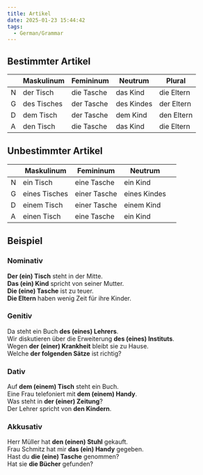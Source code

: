 ```yaml
---
title: Artikel
date: 2025-01-23 15:44:42
tags: 
  - German/Grammar
---
```


## Bestimmter Artikel

|     | Maskulinum  | Femininum  | Neutrum    | Plural     |
| --- | ----------- | ---------- | ---------- | ---------- |
| N   | der Tisch   | die Tasche | das Kind   | die Eltern |
| G   | des Tisches | der Tasche | des Kindes | der Eltern |
| D   | dem Tisch   | der Tasche | dem Kind   | den Eltern |
| A   | den Tisch   | die Tasche | das Kind   | die Eltern |

## Unbestimmter Artikel

|     | Maskulinum    | Femininum    | Neutrum      |     |
| --- | ------------- | ------------ | ------------ | --- |
| N   | ein Tisch     | eine Tasche  | ein Kind     |     |
| G   | eines Tisches | einer Tasche | eines Kindes |     |
| D   | einem Tisch   | einer Tasche | einem Kind   |     |
| A   | einen Tisch   | eine Tasche  | ein Kind     |     |

## Beispiel

### Nominativ

**Der (ein) Tisch** steht in der Mitte.  
**Das (ein) Kind** spricht von seiner Mutter.  
**Die (eine) Tasche** ist zu teuer.  
**Die Eltern** haben wenig Zeit für ihre Kinder.

### Genitiv

Da steht ein Buch **des (eines) Lehrers**.  
Wir diskutieren über die Erweiterung **des (eines) Instituts**.  
Wegen **der (einer) Krankheit** bleibt sie zu Hause.  
Welche **der folgenden Sätze** ist richtig?

### Dativ

Auf **dem (einem) Tisch** steht ein Buch.  
Eine Frau telefoniert mit **dem (einem) Handy**.  
Was steht in **der (einer) Zeitung**?  
Der Lehrer spricht von **den Kindern**.

### Akkusativ

Herr Müller hat **den (einen) Stuhl** gekauft.  
Frau Schmitz hat mir **das (ein) Handy** gegeben.  
Hast du **die (eine) Tasche** genommen?  
Hat sie **die Bücher** gefunden?
